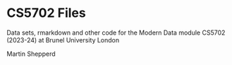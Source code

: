 # CS5702 Files
Data sets, rmarkdown and other code for the Modern Data module CS5702 (2023-24) at Brunel University London

Martin Shepperd
